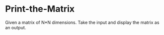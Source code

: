 # Print-the-Matrix
Given a matrix of N*N dimensions. Take the input and display the matrix as an output.
